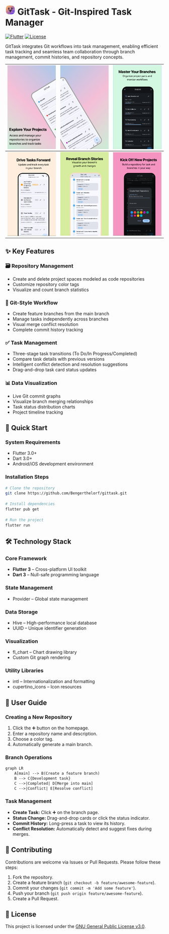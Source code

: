 # ![icon](assets/icons/icon_small_2.png) GitTask - Git-Inspired Task Manager

[![Flutter](https://img.shields.io/badge/Flutter-3.16-blue?logo=flutter)](https://flutter.dev)
[![License](https://img.shields.io/badge/license-GPLv3-blue)](LICENSE)

GitTask integrates Git workflows into task management, enabling efficient task tracking and seamless team collaboration through branch management, commit histories, and repository concepts.

| ![1](assets/img/1.jpeg) | ![2](assets/img/2.jpeg) | ![3](assets/img/3.png) |
| --- | --- | --- |
| ![4](assets/img/4.png) | ![5](assets/img/5.png) | ![6](assets/img/6.png) |

## ✨ Key Features

### 🗃 Repository Management

- Create and delete project spaces modeled as code repositories
- Customize repository color tags
- Visualize and count branch statistics

### 🌿 Git-Style Workflow

- Create feature branches from the main branch
- Manage tasks independently across branches
- Visual merge conflict resolution
- Complete commit history tracking

### ✅ Task Management

- Three-stage task transitions (To Do/In Progress/Completed)
- Compare task details with previous versions
- Intelligent conflict detection and resolution suggestions
- Drag-and-drop task card status updates

### 📊 Data Visualization

- Live Git commit graphs
- Visualize branch merging relationships
- Task status distribution charts
- Project timeline tracking

## 🚀 Quick Start

### System Requirements

- Flutter 3.0+
- Dart 3.0+
- Android/iOS development environment

### Installation Steps

```bash
# Clone the repository
git clone https://github.com/Bengerthelorf/gittask.git

# Install dependencies
flutter pub get

# Run the project
flutter run
```

## 🛠 Technology Stack

### Core Framework

- **Flutter 3** – Cross-platform UI toolkit
- **Dart 3** – Null-safe programming language

### State Management

- Provider – Global state management

### Data Storage

- Hive – High-performance local database
- UUID – Unique identifier generation

### Visualization

- fl_chart – Chart drawing library
- Custom Git graph rendering

### Utility Libraries

- intl – Internationalization and formatting
- cupertino_icons – Icon resources

## 📖 User Guide

### Creating a New Repository

1. Click the ➕ button on the homepage.
2. Enter a repository name and description.
3. Choose a color tag.
4. Automatically generate a main branch.

### Branch Operations

```mermaid
graph LR
    A[main] --> B(Create a feature branch)
    B --> C{Development task}
    C -->|Completed| D[Merge into main]
    C -->|Conflict| E[Resolve conflict]
```

### Task Management

- **Create Task:** Click ➕ on the branch page.
- **Status Change:** Drag-and-drop cards or click the status indicator.
- **Commit History:** Long-press a task to view its history.
- **Conflict Resolution:** Automatically detect and suggest fixes during merges.

## 🤝 Contributing

Contributions are welcome via Issues or Pull Requests. Please follow these steps:

1. Fork the repository.
2. Create a feature branch (`git checkout -b feature/awesome-feature`).
3. Commit your changes (`git commit -m 'Add some feature'`).
4. Push your branch (`git push origin feature/awesome-feature`).
5. Create a Pull Request.

## 📄 License

This project is licensed under the [GNU General Public License v3.0](LICENSE).
